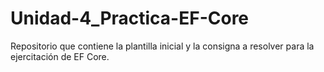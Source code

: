 # Unidad-4_Practica-EF-Core
Repositorio que contiene la plantilla inicial y la consigna a resolver para la ejercitación de EF Core.
